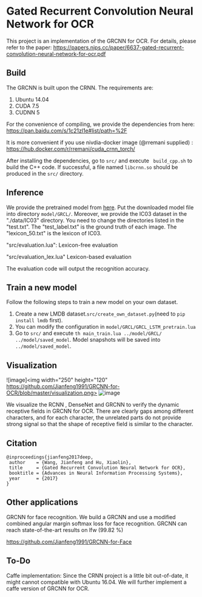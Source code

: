 Gated Recurrent Convolution Neural Network for OCR
======================================

This project is an implementation of the GRCNN for OCR. For details, please refer to the paper: https://papers.nips.cc/paper/6637-gated-recurrent-convolution-neural-network-for-ocr.pdf



Build
-----

The GRCNN is built upon the CRNN. The requirements are:

1. Ubuntu 14.04
2. CUDA 7.5
3. CUDNN 5

For the convenience of compiling, we provide the dependencies from here:
https://pan.baidu.com/s/1c21zl1e#list/path=%2F

It is more convenient if you use nivdia-docker image (@rremani supplied) : https://hub.docker.com/r/rremani/cuda_crnn_torch/

After installing the dependencies, go to ``src/`` and execute `` build_cpp.sh`` to build the C++ code. If successful, a file named ``libcrnn.so`` should be produced in the ``src/`` directory.


Inference
--------

We provide the pretrained model from [here](https://pan.baidu.com/s/1c21zl1e#list/path=%2F). Put the downloaded model file into directory ``model/GRCL/``. Moreover, we provide the IC03 dataset in the "./data/IC03" directory. You need to change the directories listed in the "test.txt". The "test_label.txt" is the ground truth of each image. The "lexicon_50.txt" is the lexicon of IC03. 

"src/evaluation.lua": Lexicon-free evaluation

"src/evaluation_lex.lua" Lexicon-based evaluation

The evaluation code will output the recognition accuracy.


Train a new model
-----------------

Follow the following steps to train a new model on your own dataset.

  1. Create a new LMDB dataset.`` src/create_own_dataset.py ``(need to ``pip install lmdb`` first).
  2. You can modify the configuration in ``model/GRCL/GRCL_LSTM_pretrain.lua``
  3. Go to ``src/`` and execute ``th main_train.lua ../model/GRCL/ ../model/saved_model``. Model snapshots will be saved into ``../model/saved_model``.


Visualization
-----------------
![image]<img width="250" height="120" https://github.com/Jianfeng1991/GRCNN-for-OCR/blob/master/visualization.png>
![image](https://github.com/Jianfeng1991/GRCNN-for-OCR/blob/master/visualization.png)

We visualize the RCNN , DenseNet and GRCNN to verify the dynamic receptive fields in GRCNN for OCR. There are clearly gaps among different characters, and for each character, the unrelated parts do not provide strong signal so that the shape of receptive field is similar to the character.

Citation
--------

    @inproceedings{jianfeng2017deep,
     author    = {Wang, Jianfeng and Hu, Xiaolin},
     title     = {Gated Recurrent Convolution Neural Network for OCR},
     booktitle = {Advances in Neural Information Processing Systems},
     year      = {2017}
    }

Other applications
--------

GRCNN for face recognition. We build a GRCNN and use a modified combined angular margin softmax loss for face recognition. GRCNN can reach state-of-the-art results on lfw (99.82 %)

https://github.com/Jianfeng1991/GRCNN-for-Face
    
To-Do
----------------

Caffe implementation: Since the CRNN project is a little bit out-of-date, it might cannot compatible with Ubuntu 16.04. We will further implement a caffe version of GRCNN for OCR.

